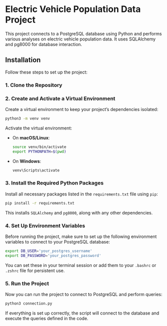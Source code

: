 
# Electric Vehicle Population Data Project

This project connects to a PostgreSQL database using Python and performs various analyses on electric vehicle population data. It uses SQLAlchemy and pg8000 for database interaction.


## Installation

Follow these steps to set up the project:

### 1. Clone the Repository

### 2. Create and Activate a Virtual Environment

Create a virtual environment to keep your project’s dependencies isolated:

```bash
python3 -m venv venv
```

Activate the virtual environment:

- On **macOS/Linux**:
  ```bash
  source venv/bin/activate
  export PYTHONPATH=$(pwd)

  ```
- On **Windows**:
  ```bash
  venv\Scripts\activate
  ```

### 3. Install the Required Python Packages

Install all necessary packages listed in the `requirements.txt` file using `pip`:

```bash
pip install -r requirements.txt
```

This installs `SQLAlchemy` and `pg8000`, along with any other dependencies.

### 4. Set Up Environment Variables

Before running the project, make sure to set up the following environment variables to connect to your PostgreSQL database:

```bash
export DB_USER='your_postgres_username'
export DB_PASSWORD='your_postgres_password'
```

You can set these in your terminal session or add them to your `.bashrc` or `.zshrc` file for persistent use.

### 5. Run the Project

Now you can run the project to connect to PostgreSQL and perform queries:

```bash
python3 connection.py
```

If everything is set up correctly, the script will connect to the database and execute the queries defined in the code.


